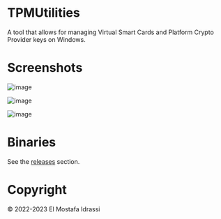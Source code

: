 # TPMUtilities

A tool that allows for managing Virtual Smart Cards and Platform Crypto Provider keys on Windows.

# Screenshots

![image](https://user-images.githubusercontent.com/25257376/204052141-ee2467d4-0271-4a97-8b62-dd4b783da830.png)

![image](https://user-images.githubusercontent.com/25257376/204052071-c6d1704e-ec38-4410-ae3b-0a33845f552e.png)

![image](https://user-images.githubusercontent.com/25257376/204052099-6b3e6201-13e5-4202-8b99-204b94800771.png)

# Binaries

See the [releases](https://github.com/ElMostafaIdrassi/TPMUtilities/releases) section.

# Copyright

© 2022-2023 El Mostafa Idrassi
